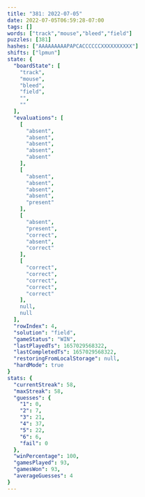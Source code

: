 ```yaml
---
title: "381: 2022-07-05"
date: 2022-07-05T06:59:28-07:00
tags: []
words: ["track","mouse","bleed","field"]
puzzles: [381]
hashes: ["AAAAAAAAAPAPCACCCCCCXXXXXXXXXX"]
shifts: ["lpmun"]
state: {
  "boardState": [
    "track",
    "mouse",
    "bleed",
    "field",
    "",
    ""
  ],
  "evaluations": [
    [
      "absent",
      "absent",
      "absent",
      "absent",
      "absent"
    ],
    [
      "absent",
      "absent",
      "absent",
      "absent",
      "present"
    ],
    [
      "absent",
      "present",
      "correct",
      "absent",
      "correct"
    ],
    [
      "correct",
      "correct",
      "correct",
      "correct",
      "correct"
    ],
    null,
    null
  ],
  "rowIndex": 4,
  "solution": "field",
  "gameStatus": "WIN",
  "lastPlayedTs": 1657029568322,
  "lastCompletedTs": 1657029568322,
  "restoringFromLocalStorage": null,
  "hardMode": true
}
stats: {
  "currentStreak": 58,
  "maxStreak": 58,
  "guesses": {
    "1": 0,
    "2": 7,
    "3": 21,
    "4": 37,
    "5": 22,
    "6": 6,
    "fail": 0
  },
  "winPercentage": 100,
  "gamesPlayed": 93,
  "gamesWon": 93,
  "averageGuesses": 4
}
---
```


<!-- more -->
